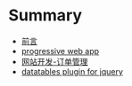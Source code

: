 # Summary

* [前言](README.md)
* [progressive web app](progressive-web-app.md)
* [网站开发-订单管理](wang-zhan-kai-53d1-ding-dan-guan-li.md)
* [datatables plugin for jquery]()

